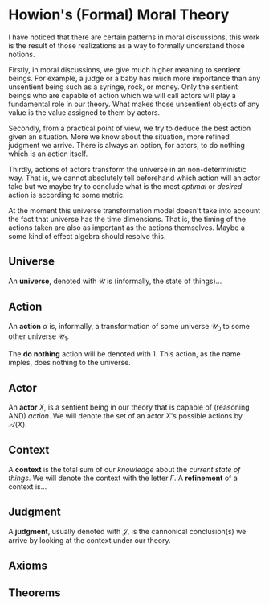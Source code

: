 # Howion's (Formal) Moral Theory

<!-- We will try to build an absolute formal mathematical model for moral reasoning. -->

I have noticed that there are certain patterns in moral discussions, this work is the result of those realizations as a way to formally understand those notions.

Firstly, in moral discussions, we give much higher meaning to sentient beings. For example, a judge or a baby has much more importance than any unsentient being such as a syringe, rock, or money. Only the sentient beings who are capable of action which we will call actors will play a fundamental role in our theory. What makes those unsentient objects of any value is the value assigned to them by actors.

Secondly, from a practical point of view, we try to deduce the best action given an situation. More we know about the situation, more refined judgment we arrive. There is always an option, for actors, to do nothing which is an action itself.

Thirdly, actions of actors transform the universe in an non-deterministic way. That is, we cannot absolutely tell beforehand which action will an actor take but we maybe try to conclude what is the most _optimal_ or _desired_ action is according to some metric.

At the moment this universe transformation model doesn't take into account the fact that universe has the time dimensions. That is, the timing of the actions taken are also as important as the actions themselves. Maybe a some kind of effect algebra should resolve this.

## Universe

An **universe**, denoted with $\mathcal{U}$ is (informally, the state of things)...

## Action

An **action** $\alpha$ is, informally, a transformation of some universe $\mathcal{U}_0$ to some other universe $\mathcal{U}_1$.

The **do nothing** action will be denoted with $1$. This action, as the name imples, does nothing to the universe.

<!-- So actions forms an **monad** on universes. -->

## Actor

An **actor** $X$, is a sentient being in our theory that is capable of (reasoning AND) _action_. We will denote the set of an actor $X$'s possible actions by $\mathcal{A}(X)$.

## Context

A **context** is the total sum of our _knowledge_ about the _current state of things_. We will denote the context with the letter $\Gamma$. A **refinement** of a context is...

## Judgment

A **judgment**, usually denoted with $\mathcal{J}$, is the cannonical conclusion(s) we arrive by looking at the context under our theory.

## Axioms

<!-- 1. **(Context Equality)** Contexts are not relative. -->

## Theorems
